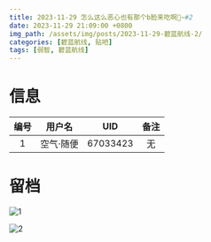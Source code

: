 ```yaml
---
title: 2023-11-29 怎么这么恶心也有那个b脸来吃啊🤣~#2
date: 2023-11-29 21:09:00 +0800
img_path: /assets/img/posts/2023-11-29-碧蓝航线-2/
categories: [碧蓝航线, 贴吧]
tags: [弱智, 碧蓝航线]
---
```


# 信息

| 编号 |  用户名   |   UID    | 备注 |
| :--: | :-------: | :------: | :--: |
|  1   | 空气·随便 | 67033423 |  无  |

# 留档

![1](1.jpg)

![2](2.jpg)